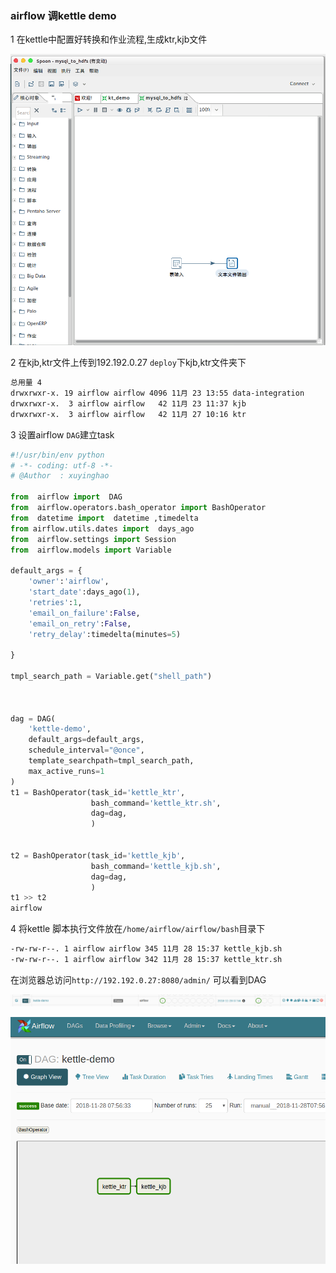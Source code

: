 ### airflow 调kettle  demo


1 在kettle中配置好转换和作业流程,生成ktr,kjb文件

![](pictures/airflow_kettle1.png)

2 在kjb,ktr文件上传到192.192.0.27 `deploy`下kjb,ktr文件夹下

```bash
总用量 4
drwxrwxr-x. 19 airflow airflow 4096 11月 23 13:55 data-integration
drwxrwxr-x.  3 airflow airflow   42 11月 23 11:37 kjb
drwxrwxr-x.  3 airflow airflow   42 11月 27 10:16 ktr

```
3 设置airflow `DAG`建立task

```python
#!/usr/bin/env python
# -*- coding: utf-8 -*-
# @Author  : xuyinghao

from  airflow import  DAG
from  airflow.operators.bash_operator import BashOperator
from  datetime import  datetime ,timedelta
from airflow.utils.dates import  days_ago
from  airflow.settings import Session
from  airflow.models import Variable

default_args = {
    'owner':'airflow',
    'start_date':days_ago(1),
    'retries':1,
    'email_on_failure':False,
    'email_on_retry':False,
    'retry_delay':timedelta(minutes=5)

}

tmpl_search_path = Variable.get("shell_path")



dag = DAG(
    'kettle-demo',
    default_args=default_args,
    schedule_interval="@once",
    template_searchpath=tmpl_search_path,
    max_active_runs=1
)
t1 = BashOperator(task_id='kettle_ktr',
                  bash_command='kettle_ktr.sh',
                  dag=dag,
                  )
				  

t2 = BashOperator(task_id='kettle_kjb',
                  bash_command='kettle_kjb.sh',
                  dag=dag,
                  )
t1 >> t2
airflow
```
4 将kettle 脚本执行文件放在`/home/airflow/airflow/bash`目录下

```bash
-rw-rw-r--. 1 airflow airflow 345 11月 28 15:37 kettle_kjb.sh
-rw-rw-r--. 1 airflow airflow 342 11月 28 15:37 kettle_ktr.sh


```

在浏览器总访问`http://192.192.0.27:8080/admin/` 可以看到DAG

![](pictures/airflow_kettle3.png)

![](pictures/airflow_kettle2.png)




